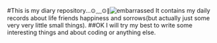 #This is my diary repository...⊙﹏⊙∥![embarrassed](https://ss0.baidu.com/6ONWsjip0QIZ8tyhnq/it/u=156450846,1014404367&fm=58)
It contains my daily records about  life friends happiness and sorrows(but actually just some very very little small things).
##OK I will try my best to write some interesting things and about coding or anything else.
